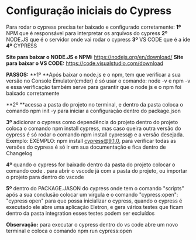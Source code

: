 # Configuração iniciais do Cypress
Para rodar o cypress precisa ter baixado e configurado corretamente:
**1º** NPM que é responsável para interpretar os arquivos do cypress
**2º** NODE.JS que é o servidor onde vai rodar o cypress
**3º** VS CODE que é a ide
**4º** CYPRESS
 
**Site para baixar o NODE.JS e NPM:** https://nodejs.org/en/download/
**Site para baixar o VS CODE:** https://code.visualstudio.com/download 

**PASSOS:**
**1º **Após baixar o node.js e o npm,  tem que verificar a sua versão no Console Emulator(cmder) é só usar o comando: node -v e  npm -v e essa verificação também serve para garantir que o node js e o npm foi baixado corretamente

**2º **acessa a pasta do projeto no terminal, e dentro da pasta coloca o comando npm init -y para iniciar a configuração dentro do package.json

**3º** adicionar o cypress como dependência do projeto dentro do projeto coloca o comando  npm install cypress, mas caso queira outra versão 
do cypress é só rodar o comando  npm install cypress@ e a versão desejada. Exemplo: EXEMPLO: npm install cypress@9.1.0, para verificar todas as versões do cypress é só ir em sua documentação e fica dentro de  Changelog

**4º** quando o cypress for baixado dentro da pasta do projeto colocar o comando code . para abrir o vscode já com a pasta do projeto, ou importar o projeto para dentro do vscode

**5º** dentro do PACKAGE.JASON do cypress onde tem o comando "scripts” após a sua conclusão colocar um vírgula e o comando "cypress:open": "cypress open"  para que possa inicializar o cypress, quando o cypress é executado ele abre uma aplicação Eletron, e gera vários testes que ficam dentro da pasta integration esses testes podem ser excluídos 

**Observação:** para executar o cypress dentro do vs code abre um novo terminal e coloca o comando npm run cypress:open
